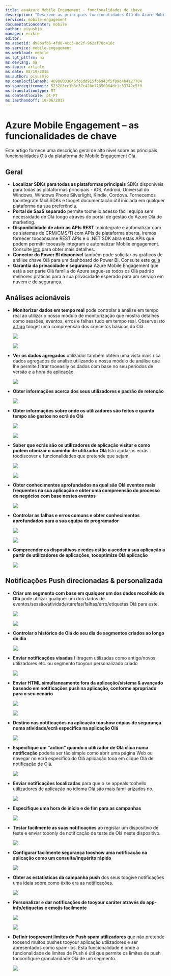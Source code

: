 ```yaml
---
title: aaaAzure Mobile Engagement - funcionalidades de chave
description: "Descreve as principais funcionalidades Olá do Azure Mobile Engagement"
services: mobile-engagement
documentationcenter: mobile
author: piyushjo
manager: erikre
editor: 
ms.assetid: d98bafb6-4fd0-4cc3-8c2f-962af70c416c
ms.service: mobile-engagement
ms.workload: mobile
ms.tgt_pltfrm: na
ms.devlang: na
ms.topic: article
ms.date: 08/19/2016
ms.author: piyushjo
ms.openlocfilehash: 46906033046fc6dd915fb6943f5f89d4b4a27704
ms.sourcegitcommit: 523283cc1b3c37c428e77850964dc1c33742c5f0
ms.translationtype: MT
ms.contentlocale: pt-PT
ms.lasthandoff: 10/06/2017
---
```

# <a name="azure-mobile-engagement---key-features"></a>Azure Mobile Engagement – as funcionalidades de chave
Este artigo fornece uma descrição geral de alto nível sobre as principais funcionalidades Olá da plataforma de Mobile Engagement Olá. 

## <a name="general"></a>**Geral**
* **Localizar SDKs para todas as plataformas principais** SDKs disponíveis para todas as plataformas principais - iOS, Android, Universal do Windows, Windows Phone Silverlight, Kindle, Cordova. 
  Fornecemos toointegrate fácil SDKs e tooget documentação útil iniciada em qualquer plataforma da sua preferência. 
* **Portal de SaaS separado** permite toohello acesso fácil equipa sem necessidade de Olá toogo através do portal de gestão do Azure Olá de marketing. 
* **Disponibilidade de abrir as APIs REST** toointegrate e automatizar com os sistemas de CRM/CMS/TI com APIs de plataforma aberta, iremos fornecer tooconsume REST APIs e o .NET SDK abra estas APIs que podem permitir tooeasily integram e automatizar Mobile engagement. Consulte [isto](mobile-engagement-api-authentication.md) para obter mais detalhes. 
* **Conector do Power BI disponível** também pode solicitar os gráficos de análise chave Olá para um dashboard do Power BI. Consulte este [guia](https://powerbi.microsoft.com/en-us/documentation/powerbi-content-pack-azure-mobile/)
* **Garantia da privacidade e segurança** Azure Mobile Engagement que está a ser parte Olá família do Azure segue-se todos os Olá padrão melhores práticas para a sua privacidade esperado para um serviço em nuvem e de segurança.

## <a name="actionable-analytics"></a>**Análises acionáveis**
* **Monitorizar dados em tempo real** pode controlar a análise em tempo real ao utilizar o nosso módulo de monitorização que mostra detalhes como sessões, eventos, erros e falhas tudo em tempo real. Observe isto [artigo](mobile-engagement-concepts.md) tooget uma compreensão dos conceitos básicos do Olá. 
  
    ![][1]
  
    ![][2]        
* **Ver os dados agregados** utilizador também obtém uma vista mais rica dados agregados de análise utilizando a nossa módulo de análise que lhe permite filtrar tooeasily os dados com base no seu períodos de versão e a hora da aplicação.
  
    ![][3]        
* **Obter informações acerca dos seus utilizadores e padrão de retenção**
  
    ![][4]        
* **Obter informações sobre onde os utilizadores são feitos e quanto tempo são gastos no ecrã de Olá**
  
    ![][5]        
  
    ![][6]        
* **Saber que ecrãs são os utilizadores de aplicação visitar e como podem otimizar o caminho de utilizador Olá** Isto ajuda-os ecrãs toodiscover e funcionalidades que pretende que sejam.
  
    ![][7]        
  
    ![][8]        
* **Obter conhecimentos aprofundados na qual são Olá eventos mais frequentes na sua aplicação e obter uma compreensão do processo de negócios com base nestes eventos** 
  
    ![][9]    
* **Controlar as falhas e erros comuns e obter conhecimentos aprofundados para a sua equipa de programador**
  
    ![][10]        
  
    ![][11]    
* **Compreender os dispositivos e redes estão a aceder à sua aplicação a partir de utilizadores de aplicações, toooptimize Olá aplicação** 
  
    ![][12]    

## <a name="targeted--personalized-push-notifications"></a>**Notificações Push direcionadas & personalizada**
* **Criar um segmento com base em qualquer um dos dados recolhido de Olá** pode utilizar qualquer um dos dados de eventos/sessão/atividade/tarefas/falhas/erro/etiquetas Olá para este.
  
    ![][13]
  
    ![][14]        
* **Controlar o histórico de Olá do seu dia de segmentos criados ao longo do dia**
  
    ![][15]    
* **Enviar notificações visadas** filtragem utilizadas como antigo/novos utilizadores etc. ou segmento tooyour personalizado criado
  
    ![][16]    
* **Enviar HTML simultaneamente fora da aplicação/sistema & avançado baseado em notificações push na aplicação, conforme apropriado para o seu cenário**
  
    ![][17]    
  
    ![][18]    
* **Destino nas notificações na aplicação tooshow cópias de segurança numa atividade/ecrã específica na aplicação Olá**
  
    ![][19]    
* **Especifique um "action" quando o utilizador de Olá clica numa notificação** poderia ser tão simple como abrir uma página Web ou navegar no ecrã específico do Olá aplicação tooa em clique Olá de notificação de Olá. 
  
    ![][20]
* **Enviar notificações localizadas** para que o se appeals toohello utilizadores de aplicação no idioma Olá são mais familiarizados no. 
  
    ![][21]    
* **Especifique uma hora de início e de fim para as campanhas** 
  
    ![][22]    
* **Testar facilmente as suas notificações** ao registar um dispositivo de teste e enviar tooonly de notificação de teste de Olá neste dispositivo.
  
    ![][23]    
* **Configurar facilmente segurança tooshow uma notificação na aplicação como um consulta/inquérito rápido**  
  
    ![][24]
* **Obter as estatísticas da campanha push** dos seus toogive notificações uma ideia sobre como êxito era as notificações.
  
    ![][25]    
* **Personalizar e dar notificações de tooyour caráter através do app-info/etiquetas e emojis facilmente** 
  
    ![][26]    
  
    ![][27]    
* **Definir tooprevent limites de Push spam utilizadores** que não pretende toosend muitos pushes tooyour aplicação utilizadores e ser apresentados como spam-los. Esta funcionalidade é onde a funcionalidade de limites de Push é útil que permite os limites de push tooconfigure granularidade Olá de um segmento. 
  
    ![][28]            

<!-- Images -->
[1]: ./media/mobile-engagement-key-features/monitor1.png
[2]: ./media/mobile-engagement-key-features/monitor2.png
[3]: ./media/mobile-engagement-key-features/analytics-filter.png
[4]: ./media/mobile-engagement-key-features/retention.png
[5]: ./media/mobile-engagement-key-features/analytics-geomap.png
[6]: ./media/mobile-engagement-key-features/analytics-session-length.png
[7]: ./media/mobile-engagement-key-features/analytics-activities.png
[8]: ./media/mobile-engagement-key-features/analytics-userpath.png
[9]: ./media/mobile-engagement-key-features/analytics-events.png
[10]: ./media/mobile-engagement-key-features/analyics-errors.png
[11]: ./media/mobile-engagement-key-features/analyics-errors-details.png
[12]: ./media/mobile-engagement-key-features/technicals.png
[13]: ./media/mobile-engagement-key-features/segment.png
[14]: ./media/mobile-engagement-key-features/segment-creation.png
[15]: ./media/mobile-engagement-key-features/segment-history.png
[16]: ./media/mobile-engagement-key-features/segment-push.png
[17]: ./media/mobile-engagement-key-features/out-of-app.png
[18]: ./media/mobile-engagement-key-features/in-app-push.png
[19]: ./media/mobile-engagement-key-features/push-in-activity.png
[20]: ./media/mobile-engagement-key-features/push-action.png
[21]: ./media/mobile-engagement-key-features/push-languages.png
[22]: ./media/mobile-engagement-key-features/push-timeframe.png
[23]: ./media/mobile-engagement-key-features/push-test.png
[24]: ./media/mobile-engagement-key-features/push-poll.png
[25]: ./media/mobile-engagement-key-features/push-stats.png
[26]: ./media/mobile-engagement-key-features/push_personalized.png
[27]: ./media/mobile-engagement-key-features/push_emoji.png
[28]: ./media/mobile-engagement-key-features/push_limits.png









